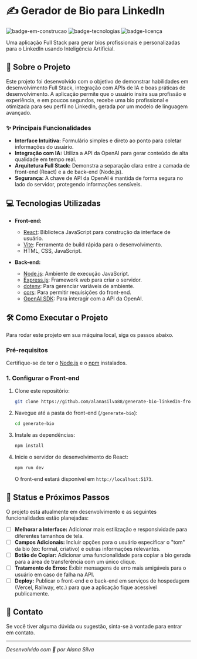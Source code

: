 # ✍️ Gerador de Bio para LinkedIn

![badge-em-construcao](https://img.shields.io/badge/Status-Em%20Desenvolvimento-yellow)
![badge-tecnologias](https://img.shields.io/badge/Tecnologias-React%2C%20Node%2C%20OpenAI%20API-blue)
![badge-licença](https://img.shields.io/badge/Licença-MIT-lightgrey)

Uma aplicação Full Stack para gerar bios profissionais e personalizadas para o LinkedIn usando Inteligência Artificial.

## 🚀 Sobre o Projeto

Este projeto foi desenvolvido com o objetivo de demonstrar habilidades em desenvolvimento Full Stack, integração com APIs de IA e boas práticas de desenvolvimento. A aplicação permite que o usuário insira sua profissão e experiência, e em poucos segundos, recebe uma bio profissional e otimizada para seu perfil no LinkedIn, gerada por um modelo de linguagem avançado.

### ✨ Principais Funcionalidades

-   **Interface Intuitiva:** Formulário simples e direto ao ponto para coletar informações do usuário.
-   **Integração com IA:** Utiliza a API da OpenAI para gerar conteúdo de alta qualidade em tempo real.
-   **Arquitetura Full Stack:** Demonstra a separação clara entre a camada de front-end (React) e a de back-end (Node.js).
-   **Segurança:** A chave de API da OpenAI é mantida de forma segura no lado do servidor, protegendo informações sensíveis.

## 💻 Tecnologias Utilizadas

-   **Front-end:**
    -   [React](https://reactjs.org/): Biblioteca JavaScript para construção da interface de usuário.
    -   [Vite](https://vitejs.dev/): Ferramenta de build rápida para o desenvolvimento.
    -   HTML, CSS, JavaScript.

-   **Back-end:**
    -   [Node.js](https://nodejs.org/): Ambiente de execução JavaScript.
    -   [Express.js](https://expressjs.com/): Framework web para criar o servidor.
    -   [dotenv](https://www.npmjs.com/package/dotenv): Para gerenciar variáveis de ambiente.
    -   [cors](https://www.npmjs.com/package/cors): Para permitir requisições do front-end.
    -   [OpenAI SDK](https://www.npmjs.com/package/openai): Para interagir com a API da OpenAI.

## 🛠️ Como Executar o Projeto

Para rodar este projeto em sua máquina local, siga os passos abaixo.

### Pré-requisitos

Certifique-se de ter o [Node.js](https://nodejs.org/en/download/) e o [npm](https://www.npmjs.com/) instalados.

### 1. Configurar o Front-end

1.  Clone este repositório:
    ```bash
    git clone https://github.com/alanasilva88/generate-bio-linkedIn-front.git
    ```
2.  Navegue até a pasta do front-end (`/generate-bio`):
    ```bash
    cd generate-bio
    ```
3.  Instale as dependências:
    ```bash
    npm install
    ```
4.  Inicie o servidor de desenvolvimento do React:
    ```bash
    npm run dev
    ```
    O front-end estará disponível em `http://localhost:5173`.

## 🚧 Status e Próximos Passos

O projeto está atualmente em desenvolvimento e as seguintes funcionalidades estão planejadas:

-   [ ] **Melhorar a Interface:** Adicionar mais estilização e responsividade para diferentes tamanhos de tela.
-   [ ] **Campos Adicionais:** Incluir opções para o usuário especificar o "tom" da bio (ex: formal, criativo) e outras informações relevantes.
-   [ ] **Botão de Copiar:** Adicionar uma funcionalidade para copiar a bio gerada para a área de transferência com um único clique.
-   [ ] **Tratamento de Erros:** Exibir mensagens de erro mais amigáveis para o usuário em caso de falha na API.
-   [ ] **Deploy:** Publicar o front-end e o back-end em serviços de hospedagem (Vercel, Railway, etc.) para que a aplicação fique acessível publicamente.

## 🤝 Contato

Se você tiver alguma dúvida ou sugestão, sinta-se à vontade para entrar em contato.

---
_Desenvolvido com 💜 por Alana Silva_
